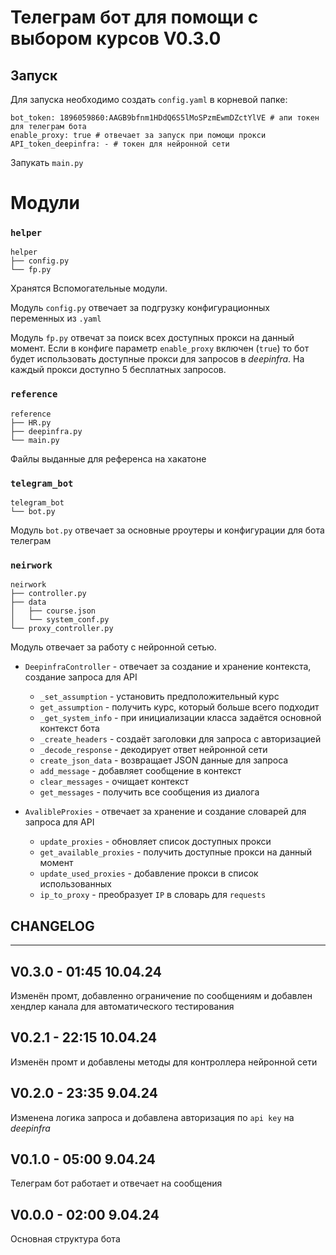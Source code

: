 # Телеграм бот для помощи с выбором курсов V0.3.0
## Запуск
Для запуска необходимо создать `config.yaml` в корневой папке:
```
bot_token: 1896059860:AAGB9bfnm1HDdQ6S5lMoSPzmEwmDZctYlVE # апи токен для телеграм бота
enable_proxy: true # отвечает за запуск при помощи прокси
API_token_deepinfra: - # токен для нейронной сети
```
Запукать `main.py`


# Модули
### `helper`
```
helper
├── config.py
└── fp.py
```
Хранятся Вспомогательные модули.

Модуль `config.py` отвечает за подгрузку конфигурационных переменных из `.yaml`

Модуль `fp.py` отвечат за поиск всех доступных прокси на данный момент. Если в конфиге параметр `enable_proxy` включен (`true`) то бот будет использовать доступные прокси для запросов в *deepinfra*. На каждый прокси доступно 5 бесплатных запросов.
### `reference`
```
reference
├── HR.py
├── deepinfra.py
└── main.py
```
Файлы выданные для референса на хакатоне
### `telegram_bot`
```
telegram_bot
└── bot.py
```
Модуль `bot.py` отвечает за основные рроутеры и конфигурации для бота телеграм
### `neirwork`
```
neirwork
├── controller.py
├── data
│   ├── course.json
│   └── system_conf.py
└── proxy_controller.py
```
Модуль отвечает за работу с нейронной сетью.

 - `DeepinfraController` - отвечает за создание и хранение контекста, создание запроса для API
   - `_set_assumption` - установить предположительный курс
   - `get_assumption` - получить курс, который больше всего подходит
   - `_get_system_info` - при инициализации класса задаётся основной контекст бота
   - `_create_headers` - создаёт заголовки для запроса с авторизацией
   - `_decode_response` - декодирует ответ нейронной сети
   - `create_json_data` - возвращает JSON данные для запроса
   - `add_message` - добавляет сообщение в контекст
   - `clear_messages` - очищает контекст
   - `get_messages` - получить все сообщения из диалога


 - `AvalibleProxies` - отвечает за хранение и создание словарей для запроса для API
   - `update_proxies` - обновляет список доступных прокси
   - `get_available_proxies` - получить доступные прокси на данный момент
   - `update_used_proxies` - добавление прокси в список использованных
   - `ip_to_proxy` - преобразует `IP` в словарь для `requests`

## CHANGELOG

---

## V0.3.0 - 01:45 10.04.24
Изменён промт, добавленно ограничение по сообщениям и добавлен хендлер канала для автоматического тестирования

## V0.2.1 - 22:15 10.04.24
Изменён промт и добавлены методы для контроллера нейронной сети

## V0.2.0 - 23:35 9.04.24
Изменена логика запроса и добавлена авторизация по `api key` на *deepinfra*

## V0.1.0 - 05:00 9.04.24
Телеграм бот работает и отвечает на сообщения

## V0.0.0 - 02:00 9.04.24
Основная структура бота
